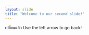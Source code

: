 ```yaml
---
layout: slide
title: "Welcome to our second slide!"
---
```

เปลี่ยนแล้ว
Use the left arrow to go back!
